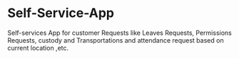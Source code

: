 # Self-Service-App
Self-services App for customer Requests like Leaves Requests, Permissions Requests, custody and Transportations and attendance request based on current location ,etc.
